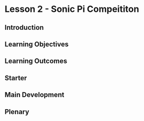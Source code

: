 # Lesson 2 - Sonic Pi Compeititon

## Introduction

## Learning Objectives

## Learning Outcomes

## Starter

## Main Development

## Plenary
